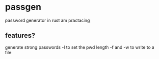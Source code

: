 # passgen

password generator in rust
am practacing

## features?
generate strong passwords
-l to set the pwd length
-f and -w to write to a file
